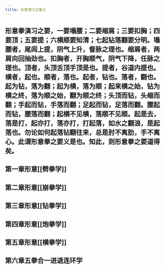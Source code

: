 ```yaml
---
title: 形意演习之要义
---
```


## 形意拳演习之要，一要塌腰；二要缩肩；三要扣胸；四要顶；五要提；六横顺要知清；七起钻落翻要分明。塌腰者，尾闾上提，阴气上升，督脉之理也。缩肩者，两肩向回抽劲也。扣胸者，开胸顺气，阴气下降，任脉之理也。顶者，头顶舌顶手顶是也。提者，谷道内提也。横者，起也。顺者，落也。起者，钻也。落者，翻也。起为钻，落为翻；起为横，落为顺；起来横之始，钻为横之终，落为顺之始，翻为顺之终；头顶而钻，头缩而翻；手起而钻，手落而翻；足起而钻，足落而翻。腰起而钻，腰落而翻；起横不见横，落顺不见顺。起是去，落是打，起亦打，落亦打，打起落，如水之翻浪，是起落也。勿论如何起落钻翻往来，总是肘不离肋，手不离心。此谓形意拳之要义是也。知此，则形意拳之要道得矣。

 
## 第一章形意[[劈拳学]]
## 第二章形意[[崩拳学]]
## 第三章形意[[钻拳学]]
## 第四章形意[[炮拳学]]
## 第五章形意[[横拳学]]
## 第六章五拳合一进退连环学
